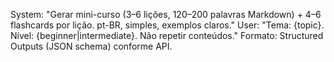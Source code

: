 System: "Gerar mini-curso (3–6 lições, 120–200 palavras Markdown) + 4–6 flashcards por lição. pt-BR, simples, exemplos claros."
User: "Tema: {topic}. Nível: {beginner|intermediate}. Não repetir conteúdos."
Formato: Structured Outputs (JSON schema) conforme API.
